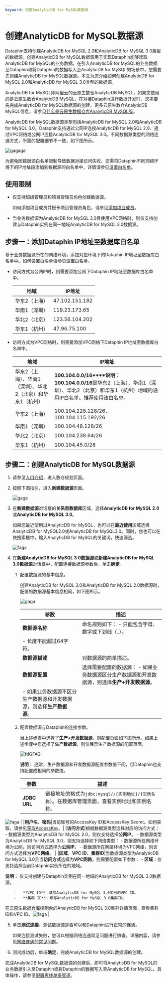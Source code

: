 ```yaml
---
keyword: 创建AnalyticDB for MySQL数据源
---
```


# 创建AnalyticDB for MySQL数据源

Dataphin支持创建AnalyticDB for MySQL 2.0和AnalyticDB for MySQL 3.0类型的数据源。创建AnalyticDB for MySQL数据源用于实现Dataphin能够读取AnalyticDB for MySQL的业务数据。在引入AnalyticDB for MySQL的业务数据至Dataphin和将Dataphin的数据写入至AnalyticDB for MySQL的场景中，您需要先创建AnalyticDB for MySQL数据源。本文为您介绍如何创建AnalyticDB for MySQL 2.0和AnalyticDB for MySQL 3.0类型的数据源。

AnalyticDB for MySQL即阿里云的云原生数仓AnalyticDB MySQL，如果您使用的是云原生数仓AnalyticDB MySQL，在对接Dataphin进行数据开发时，您需要先完成AnalyticDB for MySQL数据源的创建。更多云原生数仓AnalyticDB MySQL信息，请参见[什么是云原生数据仓库AnalyticDB MySQL版]()。

AnalyticDB for MySQL数据源类型包括AnalyticDB for MySQL 2.0和AnalyticDB for MySQL 3.0。Dataphin支持通过公网IP连接AnalyticDB for MySQL 2.0、通过VPC网络或公网IP连接AnalyticDB for MySQL 3.0。不同数据源类型的网络连通方式，所需的配置细节不一致，如下图所示。

![gagaga](https://help-static-aliyun-doc.aliyuncs.com/assets/img/zh-CN/8691309261/p304828.png)

为避免因数据源白名单限制导致数据对接访问失败，您需将Dataphin不同网络环境下的IP地址段添加到数据源的白名单中，详情请参见[设置白名单]()。

## 使用限制

-   仅支持超级管理员和项目管理员角色创建数据源。

    如何添加项目成员并授予项目管理员角色，请参见[添加项目成员](/cn.zh-CN/数仓规划/管理项目空间的权限和计算源.md)。

-   当业务数据源为AnalyticDB for MySQL 3.0且使用VPC网络时，则仅支持创建与Dataphin实例在同一地域AnalyticDB for MySQL 3.0数据源。

## 步骤一：添加Dataphin IP地址至数据库白名单

基于业务数据源所在的网络环境，添加对应环境下的Dataphin IP地址至数据库白名单中。如何设置白名单请参见[设置白名单]()。

-   访问方式为公网IP时，则需要添加公网下Dataphin IP地址至数据库白名单中。

    |地域|IP地址|
    |--|----|
    |华东2（上海）|47.102.151.182|
    |华南1（深圳）|119.23.173.65|
    |华北2（北京）|123.56.104.202|
    |华东1（杭州）|47.96.75.100|

-   访问方式为VPC网络时，则需要添加VPC网络下Dataphin IP地址至数据库白名单中。

    |地域|IP地址|
    |--|----|
    |华东2（上海）、华南1（深圳）、华北2（北京）和华东1（杭州）|**100.104.0.0/16****说明：** **100.104.0.0/16**是华东2（上海）、华南1（深圳）、华北2（北京）和华东1（杭州）地域的通用IP白名单。推荐使用该白名单。 |
    |华东2（上海）|100.104.228.128/26、100.104.115.192/26|
    |华南1（深圳）|100.104.48.128/26|
    |华北2（北京）|100.104.238.64/26|
    |华东1（杭州）|100.104.45.0/26|


## 步骤二：创建AnalyticDB for MySQL数据源

1.  请参见[入口介绍](/cn.zh-CN/数仓规划/概述.md)，进入数仓规划页面。

2.  按照下图指引，进入**新建数据源**页面。

    ![gaga](https://help-static-aliyun-doc.aliyuncs.com/assets/img/zh-CN/0323766261/p296046.png)

3.  在**新建数据源**对话框的**关系型数据库**区域，选择**AnalyticDB for MySQL 2.0**或**AnalyticDB for MySQL 3.0**。

    如果您最近使用过AnalyticDB for MySQL，也可以在**最近使用**区域选择AnalyticDB for MySQL2.0或AnalyticDB for MySQL3.0。同时，您也可以在快搜索框中，输入AnalyticDB for MySQL的关键词，快速筛选。

    ![faga](https://help-static-aliyun-doc.aliyuncs.com/assets/img/zh-CN/8691309261/p304831.png)

4.  在**新建AnalyticDB for MySQL 3.0数据源**或**新建AnalyticDB for MySQL 3.0数据源**对话框中，配置连接数据源参数后，单击**确定**。

    1.  配置数据源的基本信息。

        创建AnalyticDB for MySQL 3.0和AnalyticDB for MySQL 2.0数据源时，配置的数据源基本信息相同，如下图所示。

        ![gaga](https://help-static-aliyun-doc.aliyuncs.com/assets/img/zh-CN/8691309261/p304829.png)

        |参数|描述|
        |--|--|
        |**数据源名称**|命名规则如下：        -   只能包含字母、数字或下划线（\_）。
        -   长度不能超过64字符。 |
        |**数据源描述**|对数据源的简单描述。|
        |**数据源配置**|选择需要配置的数据源：        -   如果业务数据源区分生产数据源和开发数据源，则选择**生产+开发数据源**。
        -   如果业务数据源不区分生产数据源和开发数据源，则选择**生产数据源**。 |

    2.  配置数据源与Dataphin的连接参数。

        当上述步骤中选择了**生产+开发数据源**，则配置页面如下图所示。如果上述步骤中您选择了**生产数据源**，则仅展示生产数据源的配置页面。

        ![fdGFAG](https://help-static-aliyun-doc.aliyuncs.com/assets/img/zh-CN/8691309261/p304830.png)

        **说明：** 通常，生产数据源和开发数据源配置参数值不同，但Dataphin也支持配置成相同的参数值。

        |参数|描述|
        |--|--|
        |**JDBC URL**|链接地址的格式为`jdbc:mysql//{实例地址}/{实例名称}`。在数据库管理页面，查看实例地址和实例名称。

![faga](https://help-static-aliyun-doc.aliyuncs.com/assets/img/zh-CN/8691309261/p304836.png) |
        |**用户名**、**密码**|当前账号的AccessKey ID和AccessKey Secret。如何获取，请参见[获取AccessKey]()。|
        |**访问方式**|根据数据源类型选择对应的访问方式：        -   数据源类型为AnalyticDB for MySQL 2.0，则仅支持选择**公网IP**。
        -   数据源类型为AnalyticDB for MySQL 3.0，则支持选择如下网络类型：
            -   数据源所在网络环境为公网，则访问方式选择为**公网IP**。
            -   数据源所在网络环境为VPC网络，则访问方式选择为**VPC网络**。 |
        |**区域**、**VPC ID**、**集群ID**|当数据源类型为AnalyticDB for MySQL 3.0且当**访问方式**选择为**VPC网路**，则需要配置如下参数：        -   **区域**：仅支持选择当前Dataphin实例所在的地域。

**说明：** 仅支持创建与Dataphin实例在同一地域的AnalyticDB for MySQL 3.0数据源。

        -   **VPC ID**：填写AnalyticDB for MySQL 3.0实例的VPC ID。
        -   **集群 ID**：填写AnalyticDB for MySQL 3.0集群ID。
在[云原生数据仓库控制台](https://ads.console.aliyun.com)的AnalyticDB for MySQL 3.0集群详情页面，查看集群ID和VPC ID。![faga](https://help-static-aliyun-doc.aliyuncs.com/assets/img/zh-CN/9691309261/p304835.png) |

5.  单击**测试连接**，测试数据源是否可以和Dataphin进行正常的连通。

    如果连接测试失败，您可以根据网络连通常见问题进行排查。详细内容，请参见[网络连通的常见问题]()。

6.  测试成功后，单击**确定**，完成AnalyticDB for MySQL数据源的创建。


完成AnalyticDB for MySQL数据源的创建后，即可将AnalyticDB for MySQL的业务数据引入至Dataphin或将Dataphin的数据写入至AnalyticDB for MySQL。具体操作，请参见[配置离线单条管道](/cn.zh-CN/数据引入/数据集成/离线单条管道/配置离线单条管道.md)。


